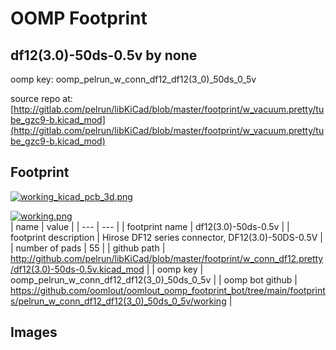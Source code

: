 # OOMP Footprint  
## df12(3.0)-50ds-0.5v  by none  
  
oomp key: oomp_pelrun_w_conn_df12_df12(3_0)_50ds_0_5v  
  
source repo at: [http://gitlab.com/pelrun/libKiCad/blob/master/footprint/w_vacuum.pretty/tube_gzc9-b.kicad_mod](http://gitlab.com/pelrun/libKiCad/blob/master/footprint/w_vacuum.pretty/tube_gzc9-b.kicad_mod)  
## Footprint  
  
[![working_kicad_pcb_3d.png](working_kicad_pcb_3d_600.png)](working_kicad_pcb_3d.png)  
  
[![working.png](working_600.png)](working.png)  
| name | value | 
| --- | --- | 
| footprint name | df12(3.0)-50ds-0.5v | 
| footprint description | Hirose DF12 series connector, DF12(3.0)-50DS-0.5V | 
| number of pads | 55 | 
| github path | http://github.com/pelrun/libKiCad/blob/master/footprint/w_conn_df12.pretty/df12(3.0)-50ds-0.5v.kicad_mod | 
| oomp key | oomp_pelrun_w_conn_df12_df12(3_0)_50ds_0_5v | 
| oomp bot github | https://github.com/oomlout/oomlout_oomp_footprint_bot/tree/main/footprints/pelrun_w_conn_df12_df12(3_0)_50ds_0_5v/working | 
## Images  
